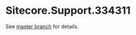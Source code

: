 # Sitecore.Support.334311

See [master branch](https://github.com/sitecoresupport/Sitecore.Support.334311) for details.